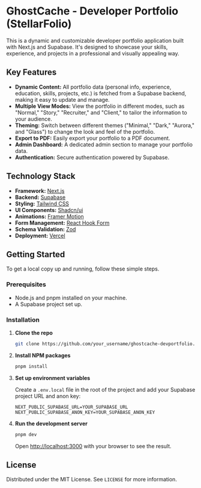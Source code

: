 # GhostCache - Developer Portfolio (StellarFolio)

This is a dynamic and customizable developer portfolio application built with Next.js and Supabase. It's designed to showcase your skills, experience, and projects in a professional and visually appealing way.

## Key Features

*   **Dynamic Content:** All portfolio data (personal info, experience, education, skills, projects, etc.) is fetched from a Supabase backend, making it easy to update and manage.
*   **Multiple View Modes:** View the portfolio in different modes, such as "Normal," "Story," "Recruiter," and "Client," to tailor the information to your audience.
*   **Theming:** Switch between different themes ("Minimal," "Dark," "Aurora," and "Glass") to change the look and feel of the portfolio.
*   **Export to PDF:** Easily export your portfolio to a PDF document.
*   **Admin Dashboard:** A dedicated admin section to manage your portfolio data.
*   **Authentication:** Secure authentication powered by Supabase.

## Technology Stack

*   **Framework:** [Next.js](https://nextjs.org/)
*   **Backend:** [Supabase](https://supabase.io/)
*   **Styling:** [Tailwind CSS](https://tailwindcss.com/)
*   **UI Components:** [Shadcn/ui](https://ui.shadcn.com/)
*   **Animations:** [Framer Motion](https://www.framer.com/motion/)
*   **Form Management:** [React Hook Form](https://react-hook-form.com/)
*   **Schema Validation:** [Zod](https://zod.dev/)
*   **Deployment:** [Vercel](https://vercel.com/)

## Getting Started

To get a local copy up and running, follow these simple steps.

### Prerequisites

*   Node.js and pnpm installed on your machine.
*   A Supabase project set up.

### Installation

1.  **Clone the repo**
    ```sh
    git clone https://github.com/your_username/ghostcache-devportfolio.git
    ```
2.  **Install NPM packages**
    ```sh
    pnpm install
    ```
3.  **Set up environment variables**

    Create a `.env.local` file in the root of the project and add your Supabase project URL and anon key:

    ```
    NEXT_PUBLIC_SUPABASE_URL=YOUR_SUPABASE_URL
    NEXT_PUBLIC_SUPABASE_ANON_KEY=YOUR_SUPABASE_ANON_KEY
    ```

4.  **Run the development server**
    ```sh
    pnpm dev
    ```

    Open [http://localhost:3000](http://localhost:3000) with your browser to see the result.

## License

Distributed under the MIT License. See `LICENSE` for more information.
